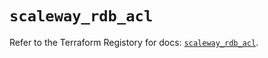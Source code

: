 # `scaleway_rdb_acl`

Refer to the Terraform Registory for docs: [`scaleway_rdb_acl`](https://registry.terraform.io/providers/scaleway/scaleway/2.19.0/docs/resources/rdb_acl).
